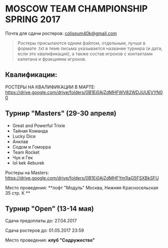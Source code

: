 # MOSCOW TEAM CHAMPIONSHIP SPRING 2017

Почта для сдачи ростеров: [coliseum40k@gmail.com](mailto:coliseum40k@gmail.com)

> Ростеры присылаются одним файлом, отдельным, лучше в формате .txt в теме письма указывается название турнира (и дата, если это квалификация), а также состав игроков с контактами капитана и фракциями игроков.

## Квалификации:


РОСТЕРЫ НА КВАЛИФИКАЦИИ В МАРТЕ: https://drive.google.com/drive/folders/0B1Ei0AjZdMHFWV82WDJUUEVYN00




## Турнир "Masters" (29-30 апреля)
- Great and Powerful Trixie
- Тайная Команда
- Lucky Dice
- Анклав
- Содом и Гоморра
- Team Rocket
- Чук и Гек
- lol kek 4eburek

Ростеры на Masters: https://drive.google.com/drive/folders/0B1Ei0AjZdMHFYm1IaG5FSXBkSFU

Место проведения: **лофт "Модуль" Москва, Нижняя Красносельская 35 стр. К **



## Турнир "Open" (13-14 мая)

Сдача предоплаты до: 27.04.2017

Сдача ростеров до: 01.05.2017 23:59

Место проведения: **клуб "Содружество"**

